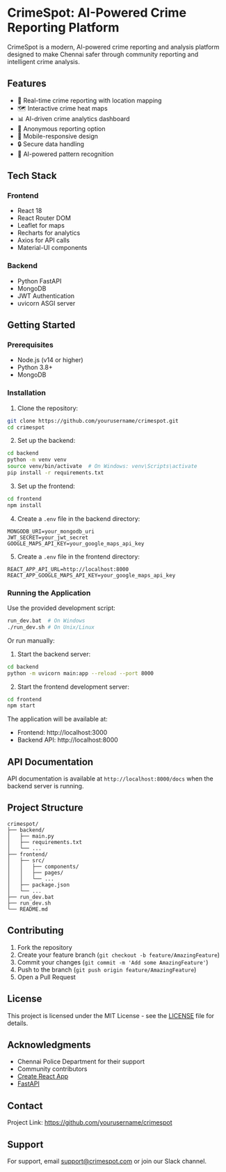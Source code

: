 # CrimeSpot: AI-Powered Crime Reporting Platform

CrimeSpot is a modern, AI-powered crime reporting and analysis platform designed to make Chennai safer through community reporting and intelligent crime analysis.

## Features

- 🚨 Real-time crime reporting with location mapping
- 🗺️ Interactive crime heat maps
- 📊 AI-driven crime analytics dashboard
- 👥 Anonymous reporting option
- 📱 Mobile-responsive design
- 🔒 Secure data handling
- 🤖 AI-powered pattern recognition

## Tech Stack

### Frontend
- React 18
- React Router DOM
- Leaflet for maps
- Recharts for analytics
- Axios for API calls
- Material-UI components

### Backend
- Python FastAPI
- MongoDB
- JWT Authentication
- uvicorn ASGI server

## Getting Started

### Prerequisites
- Node.js (v14 or higher)
- Python 3.8+
- MongoDB

### Installation

1. Clone the repository:
```bash
git clone https://github.com/yourusername/crimespot.git
cd crimespot
```

2. Set up the backend:
```bash
cd backend
python -m venv venv
source venv/bin/activate  # On Windows: venv\Scripts\activate
pip install -r requirements.txt
```

3. Set up the frontend:
```bash
cd frontend
npm install
```

4. Create a `.env` file in the backend directory:
```env
MONGODB_URI=your_mongodb_uri
JWT_SECRET=your_jwt_secret
GOOGLE_MAPS_API_KEY=your_google_maps_api_key
```

5. Create a `.env` file in the frontend directory:
```env
REACT_APP_API_URL=http://localhost:8000
REACT_APP_GOOGLE_MAPS_API_KEY=your_google_maps_api_key
```

### Running the Application

Use the provided development script:
```bash
run_dev.bat  # On Windows
./run_dev.sh # On Unix/Linux
```

Or run manually:

1. Start the backend server:
```bash
cd backend
python -m uvicorn main:app --reload --port 8000
```

2. Start the frontend development server:
```bash
cd frontend
npm start
```

The application will be available at:
- Frontend: http://localhost:3000
- Backend API: http://localhost:8000

## API Documentation

API documentation is available at `http://localhost:8000/docs` when the backend server is running.

## Project Structure

```
crimespot/
├── backend/
│   ├── main.py
│   ├── requirements.txt
│   └── ...
├── frontend/
│   ├── src/
│   │   ├── components/
│   │   ├── pages/
│   │   └── ...
│   ├── package.json
│   └── ...
├── run_dev.bat
├── run_dev.sh
└── README.md
```

## Contributing

1. Fork the repository
2. Create your feature branch (`git checkout -b feature/AmazingFeature`)
3. Commit your changes (`git commit -m 'Add some AmazingFeature'`)
4. Push to the branch (`git push origin feature/AmazingFeature`)
5. Open a Pull Request

## License

This project is licensed under the MIT License - see the [LICENSE](LICENSE) file for details.

## Acknowledgments

- Chennai Police Department for their support
- Community contributors
- [Create React App](https://github.com/facebook/create-react-app)
- [FastAPI](https://fastapi.tiangolo.com/)

## Contact

Project Link: https://github.com/yourusername/crimespot

## Support

For support, email support@crimespot.com or join our Slack channel.

